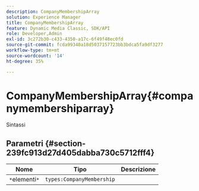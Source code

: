 ```yaml
---
description: CompanyMembershipArray
solution: Experience Manager
title: CompanyMembershipArray
feature: Dynamic Media Classic, SDK/API
role: Developer,Admin
exl-id: 3c272b30-c433-4350-a17c-6f49f48ec0fd
source-git-commit: fcda99340a18d5037157723bb3bdca5fa9df3277
workflow-type: tm+mt
source-wordcount: '14'
ht-degree: 35%

---
```


# CompanyMembershipArray{#companymembershiparray}

Sintassi

## Parametri {#section-239fc913d27d405dabba730c5712fff4}

| Nome | Tipo | Descrizione |
|---|---|---|
| `*`elementi`*` | `types:CompanyMembership` |  |
